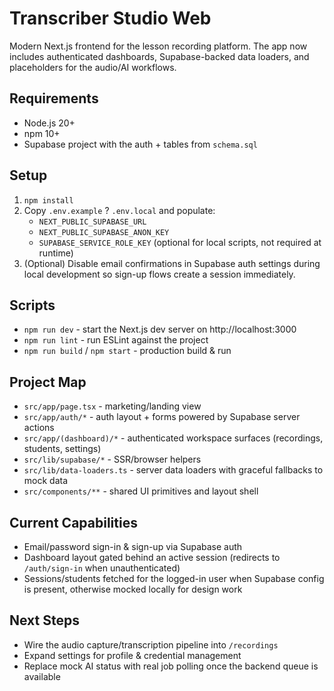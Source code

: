 ﻿# Transcriber Studio Web

Modern Next.js frontend for the lesson recording platform. The app now includes authenticated dashboards, Supabase-backed data loaders, and placeholders for the audio/AI workflows.

## Requirements
- Node.js 20+
- npm 10+
- Supabase project with the auth + tables from `schema.sql`

## Setup
1. `npm install`
2. Copy `.env.example` ? `.env.local` and populate:
   - `NEXT_PUBLIC_SUPABASE_URL`
   - `NEXT_PUBLIC_SUPABASE_ANON_KEY`
   - `SUPABASE_SERVICE_ROLE_KEY` (optional for local scripts, not required at runtime)
3. (Optional) Disable email confirmations in Supabase auth settings during local development so sign-up flows create a session immediately.

## Scripts
- `npm run dev` - start the Next.js dev server on http://localhost:3000
- `npm run lint` - run ESLint against the project
- `npm run build` / `npm start` - production build & run

## Project Map
- `src/app/page.tsx` - marketing/landing view
- `src/app/auth/*` - auth layout + forms powered by Supabase server actions
- `src/app/(dashboard)/*` - authenticated workspace surfaces (recordings, students, settings)
- `src/lib/supabase/*` - SSR/browser helpers
- `src/lib/data-loaders.ts` - server data loaders with graceful fallbacks to mock data
- `src/components/**` - shared UI primitives and layout shell

## Current Capabilities
- Email/password sign-in & sign-up via Supabase auth
- Dashboard layout gated behind an active session (redirects to `/auth/sign-in` when unauthenticated)
- Sessions/students fetched for the logged-in user when Supabase config is present, otherwise mocked locally for design work

## Next Steps
- Wire the audio capture/transcription pipeline into `/recordings`
- Expand settings for profile & credential management
- Replace mock AI status with real job polling once the backend queue is available

